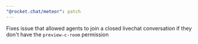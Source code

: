 ```yaml
---
"@rocket.chat/meteor": patch
---
```


Fixes issue that allowed agents to join a closed livechat conversation if they don't have the `preview-c-room` permission
